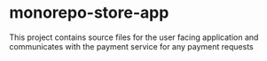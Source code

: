 # monorepo-store-app
This project contains source files for the user facing application and communicates with the payment service for any payment requests

